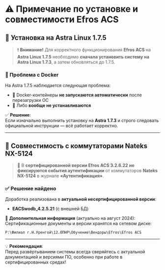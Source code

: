 # ⚠️ Примечание по установке и совместимости Efros ACS

## 🐧 Установка на Astra Linux 1.7.5

> ❗ **Внимание!** Для корректного функционирования **Efros ACS** на **Astra Linux 1.7.5** необходимо **сначала установить систему на Astra Linux 1.7.3**, а затем обновляться до 1.7.5.

### 🐳 Проблема с Docker
На Astra 1.7.5 наблюдается следующая проблема:
- 🚫 Docker-контейнеры **не запускаются автоматически** после перезагрузки ОС  
- 🚫 Либо **вообще не устанавливаются**

✅ **Решение**:  
Если изначально выполнить установку на **Astra 1.7.3** и строго следовать официальной инструкции — всё работает корректно.

---

## 🔌 Совместимость с коммутаторами Nateks NX-5124

> 📌 В **сертифицированной версии Efros ACS 3.2.6.22** **не фиксируются события аутентификации** от коммутаторов **Nateks NX-5124** в журнале **«Аутентификация»**.

### ✅ Решение найдено
Доработка реализована в **актуальной несертифицированной версии**:
- **EACSwodb_4.2.5.21** (с внешней БД)

📁 **Дополнительная информация** (актуально на август 2024):  
Сертификационные документы и версии хранятся на сетевом диске:  
```
P:\Филиал г.Н.Уренгой\12.ОПНР\Обучение\Вендоры\Efros\Efros ACS
```

---

💡 **Рекомендация**:  
Перед развёртыванием системы всегда сверяйтесь с актуальной документацией и версиями ПО, особенно при работе в сертифицированных средах!
